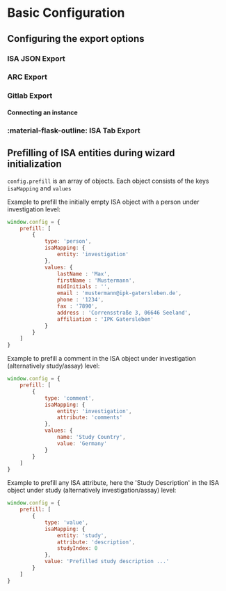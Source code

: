 # Basic Configuration

## Configuring the export options

### ISA JSON Export

### ARC Export

### Gitlab Export

#### Connecting an instance

### :material-flask-outline: ISA Tab Export 

## Prefilling of ISA entities during wizard initialization

`config.prefill` is an array of objects. Each object consists of the keys `isaMapping` and `values`

Example to prefill the initially empty ISA object with a person under investigation level:

```javascript
window.config = {
    prefill: [
        {
            type: 'person',
            isaMapping: {
                entity: 'investigation'
            },
            values: {
                lastName : 'Max',
                firstName : 'Mustermann',
                midInitials : '',
                email : 'mustermann@ipk-gatersleben.de',
                phone : '1234',
                fax : '7890',
                address : 'Corrensstraße 3, 06646 Seeland',
                affiliation : 'IPK Gatersleben'
            }
        }
    ]
}    
```

Example to prefill a comment in the ISA object under investigation (alternatively study/assay) level:

```javascript
window.config = {
    prefill: [
        {
            type: 'comment',
            isaMapping: {
                entity: 'investigation',
                attribute: 'comments'
            },
            values: {
                name: 'Study Country',
                value: 'Germany'
            }
        }
    ]
} 
```

Example to prefill any ISA attribute, here the 'Study Description' in the ISA object under study (alternatively investigation/assay) level:

```javascript
window.config = {
    prefill: [
        {
            type: 'value',
            isaMapping: {
                entity: 'study',
                attribute: 'description',
                studyIndex: 0
            },
            value: 'Prefilled study description ...'
        }
    ]
}
```
